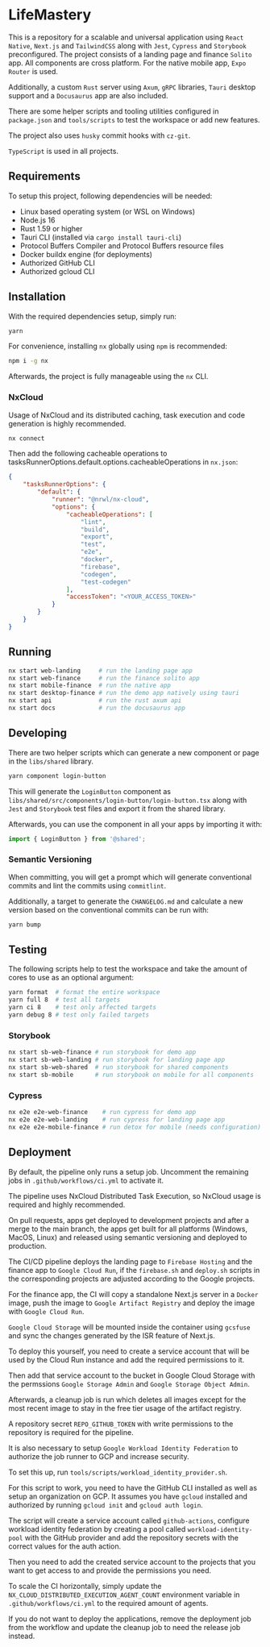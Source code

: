 # LifeMastery

This is a repository for a scalable and universal application using ```React Native```, ```Next.js``` and ```TailwindCSS``` along with ```Jest```, ```Cypress``` and ```Storybook``` preconfigured. The project consists of a landing page and finance ```Solito``` app. All components are cross platform. For the native mobile app, ```Expo Router``` is used.

Additionally, a custom ```Rust``` server using ```Axum```, ```gRPC``` libraries, ```Tauri``` desktop support and a ```Docusaurus``` app are also included.

There are some helper scripts and tooling utilities configured in ```package.json``` and ```tools/scripts``` to test the workspace or add new features.

The project also uses ```husky``` commit hooks with ```cz-git```.

```TypeScript``` is used in all projects.

## Requirements

To setup this project, following dependencies will be needed:

- Linux based operating system (or WSL on Windows)
- Node.js 16
- Rust 1.59 or higher
- Tauri CLI (installed via ```cargo install tauri-cli```)
- Protocol Buffers Compiler and Protocol Buffers resource files
- Docker buildx engine (for deployments)
- Authorized GitHub CLI
- Authorized gcloud CLI

## Installation

With the required dependencies setup, simply run:

```sh
yarn
```

For convenience, installing ```nx``` globally using ```npm``` is recommended:

```sh
npm i -g nx
```

Afterwards, the project is fully manageable using the ```nx``` CLI.

### NxCloud

Usage of NxCloud and its distributed caching, task execution and code generation is highly recommended.

```sh
nx connect
```

Then add the following cacheable operations to tasksRunnerOptions.default.options.cacheableOperations in ```nx.json```:

```json
{
    "tasksRunnerOptions": {
        "default": {
            "runner": "@nrwl/nx-cloud",
            "options": {
                "cacheableOperations": [
                    "lint",
                    "build",
                    "export",
                    "test",
                    "e2e",
                    "docker",
                    "firebase",
                    "codegen",
                    "test-codegen"
                ],
                "accessToken": "<YOUR_ACCESS_TOKEN>"
            }
        }
    }
}
```

## Running

```sh
nx start web-landing     # run the landing page app
nx start web-finance     # run the finance solito app
nx start mobile-finance  # run the native app
nx start desktop-finance # run the demo app natively using tauri 
nx start api             # run the rust axum api
nx start docs            # run the docusaurus app
```

## Developing

There are two helper scripts which can generate a new component or page in the ```libs/shared``` library.

```sh
yarn component login-button
```

This will generate the ```LoginButton``` component as ```libs/shared/src/components/login-button/login-button.tsx``` along with ```Jest``` and ```Storybook``` test files and export it from the shared library.

Afterwards, you can use the component in all your apps by importing it with:

```ts
import { LoginButton } from '@shared';
```

### Semantic Versioning

When committing, you will get a prompt which will generate conventional commits and lint the commits using ```commitlint```.

Additionally, a target to generate the ```CHANGELOG.md``` and calculate a new version based on the conventional commits can be run with:

```sh
yarn bump
```

## Testing

The following scripts help to test the workspace and take the amount of cores to use as an optional argument:

```sh
yarn format  # format the entire workspace
yarn full 8  # test all targets
yarn ci 8    # test only affected targets
yarn debug 8 # test only failed targets
```

### Storybook

```sh
nx start sb-web-finance # run storybook for demo app
nx start sb-web-landing # run storybook for landing page app
nx start sb-web-shared  # run storybook for shared components
nx start sb-mobile      # run storybook on mobile for all components
```

### Cypress

```sh
nx e2e e2e-web-finance    # run cypress for demo app
nx e2e e2e-web-landing    # run cypress for landing page app
nx e2e e2e-mobile-finance # run detox for mobile (needs configuration)
```

## Deployment

By default, the pipeline only runs a setup job. Uncomment the remaining jobs in ```.github/workflows/ci.yml``` to activate it.

The pipeline uses NxCloud Distributed Task Execution, so NxCloud usage is required and highly recommended.

On pull requests, apps get deployed to development projects and after a merge to the main branch, the apps get built for all platforms (Windows, MacOS, Linux) and released using semantic versioning and deployed to production.

The CI/CD pipeline deploys the landing page to ```Firebase Hosting``` and the finance app to ```Google Cloud Run```, if the ```firebase.sh``` and ```deploy.sh``` scripts in the corresponding projects are adjusted according to the Google projects.

For the finance app, the CI will copy a standalone Next.js server in a ```Docker``` image, push the image to ```Google Artifact Registry``` and deploy the image with ```Google Cloud Run```.

```Google Cloud Storage``` will be mounted inside the container using ```gcsfuse``` and sync the changes generated by the ISR feature of Next.js.

To deploy this yourself, you need to create a service account that will be used by the Cloud Run instance and add the required permissions to it.

Then add that service account to the bucket in Google Cloud Storage with the permssions ```Google Storage Admin``` and ```Google Storage Object Admin```.

Afterwards, a cleanup job is run which deletes all images except for the most recent image to stay in the free tier usage of the artifact registry.

A repository secret ```REPO_GITHUB_TOKEN``` with write permissions to the repository is required for the pipeline.

It is also necessary to setup ```Google Workload Identity Federation``` to authorize the job runner to GCP and increase security.

To set this up, run ```tools/scripts/workload_identity_provider.sh```.

For this script to work, you need to have the GitHub CLI installed as well as setup an organization on GCP.
It assumes you have ```gcloud``` installed and authorized by running ```gcloud init``` and ```gcloud auth login```.

The script will create a service account called ```github-actions```, configure workload identity federation by creating a pool called ```workload-identity-pool``` with the GitHub provider and add the repository secrets with the correct values for the auth action.

Then you need to add the created service account to the projects that you want to get access to and provide the permissions you need.

To scale the CI horizontally, simply update the ```NX_CLOUD_DISTRIBUTED_EXECUTION_AGENT_COUNT``` environment variable in ```.github/workflows/ci.yml``` to the required amount of agents.

If you do not want to deploy the applications, remove the deployment job from the workflow and update the cleanup job to need the release job instead.
